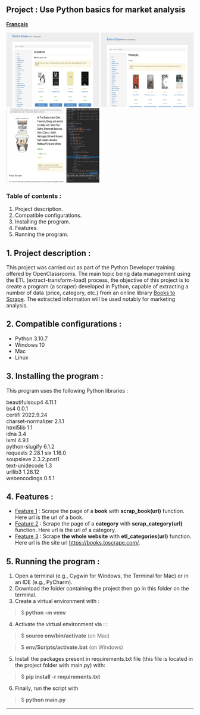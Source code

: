 ## Project : Use Python basics for market analysis

[**Français**](README-fr.md)
<p>
  <img src="pictures/Scraping-online-library-1.png" width="250" height="200" />
  <img src="pictures/Scraping-online-library-2.png" width="250" height="200" />
  <img src="pictures/Scraping-online-library-3.png" width="250" height="200" />
</p>



### Table of contents :
1. Project description.
2. Compatible configurations.
3. Installing the program.
4. Features.
5. Running the program.

## 1. Project description :

This project was carried out as part of the Python Developer training offered by OpenClassrooms. 
The main topic being data management using the ETL (extract-transform-load) process, the objective
of this project is to create a program (a scraper) developed in Python, capable of extracting a
number of data (price, category, etc.) from an online library 
[Books to Scrape](https://books.toscrape.com/).
The extracted information will be used notably for marketing analysis.

## 2. Compatible configurations :

* Python 3.10.7
* Windows 10
* Mac
* Linux

## 3. Installing the program :
This program uses the following Python libraries :

beautifulsoup4 4.11.1\
bs4 0.0.1\
certifi 2022.9.24\
charset-normalizer 2.1.1\
html5lib 1.1\
idna 3.4\
lxml 4.9.1\
python-slugify 6.1.2\
requests 2.28.1
six 1.16.0\
soupsieve 2.3.2.post1\
text-unidecode 1.3\
urllib3 1.26.12\
webencodings 0.5.1

## 4. Features :

* <u> Feature 1</u> : Scrape the page of a <b>book</b> with **scrap_book(url)** function.
   Here url is the url of a book.
* <u> Feature 2</u> : Scrape the page of a <b>category</b> with **scrap_category(url)** function.
  Here url is the url of a category.
* <u> Feature 3</u> : Scrape <b>the whole website</b> with **etl_categories(url)** function. Here
  url is the site url <a>https://books.toscrape.com/</a>.

## 5. Running the program :

1. Open a terminal (e.g., Cygwin for Windows, the Terminal for Mac) or in an IDE (e.g., PyCharm).
2. Download the folder containing the project then go in this folder on the terminal.
3. Create a virtual environment with :
  > $<b> python -m venv <environment name></b> 
4. Activate the virtual environment via : :
  > $ <b>source env/bin/activate</b>  (on Mac) 

  > $ <b>env/Scripts/activate.bat</b> (on Windows)
5. Install the packages present in requirements.txt file (this file is located in the project
folder with main.py) with:
  > $ <b>pip install -r requirements.txt</b> 
6. Finally, run the script with
> $ <b>python main.py</b> 


---


